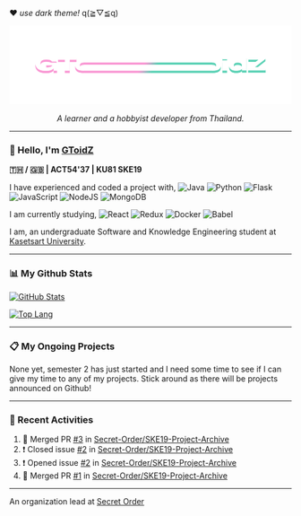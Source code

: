 ❤ *use dark theme!* q(≧▽≦q)

<p align="center">
  <img src="https://raw.githubusercontent.com/GToidZ/GToidZ/master/gtoidz-github.png" alt="Logo">
  <p align="center"><i>A learner and a hobbyist developer from Thailand.</i></p>
</p>

---
### 👋 Hello, I'm [GToidZ](https://github.com/GToidZ)

**🇹🇭 / 🇬🇧 | ACT54'37 | KU81 SKE19**

I have experienced and coded a project with,
![Java](https://img.shields.io/badge/java-%23ED8B00.svg?style=flat-square&logo=java&logoColor=white)
![Python](https://img.shields.io/badge/python-3670A0?style=flat-square&logo=python&logoColor=ffdd54)
![Flask](https://img.shields.io/badge/flask-%23000.svg?style=flat-square&logo=flask&logoColor=white)
![JavaScript](https://img.shields.io/badge/javascript-%23323330.svg?style=flat-square&logo=javascript&logoColor=%23F7DF1E)
![NodeJS](https://img.shields.io/badge/node.js-6DA55F?style=flat-square&logo=node.js&logoColor=white)
![MongoDB](https://img.shields.io/badge/MongoDB-%234ea94b.svg?style=flat-square&logo=mongodb&logoColor=white)

I am currently studying,
![React](https://img.shields.io/badge/react-%2320232a.svg?style=flat-square&logo=react&logoColor=%2361DAFB)
![Redux](https://img.shields.io/badge/redux-%23593d88.svg?style=flat-square&logo=redux&logoColor=white)
![Docker](https://img.shields.io/badge/docker-%230db7ed.svg?style=flat-square&logo=docker&logoColor=white)
![Babel](https://img.shields.io/badge/Babel-F9DC3e?style=flat-square&logo=babel&logoColor=black)

I am, an undergraduate Software and Knowledge Engineering student at [Kasetsart University](https://www.ku.ac.th/).

---
### 📊 My Github Stats
[![GitHub Stats](https://github-readme-stats.vercel.app/api?username=gtoidz&theme=synthwave&show_icons=true)](https://github.com/anuraghazra/github-readme-stats)

[![Top Lang](https://github-readme-stats.vercel.app/api/top-langs/?username=gtoidz&layout=compact&theme=synthwave)](https://github.com/anuraghazra/github-readme-stats)

---
### 📋 My Ongoing Projects
None yet, semester 2 has just started and I need some time to see if I can give my time to any of my projects. Stick around as there will be projects announced on Github!

---
### 🌠 Recent Activities

<!--START_SECTION:activity-->
1. 🎉 Merged PR [#3](https://github.com/Secret-Order/SKE19-Project-Archive/pull/3) in [Secret-Order/SKE19-Project-Archive](https://github.com/Secret-Order/SKE19-Project-Archive)
2. ❗️ Closed issue [#2](https://github.com/Secret-Order/SKE19-Project-Archive/issues/2) in [Secret-Order/SKE19-Project-Archive](https://github.com/Secret-Order/SKE19-Project-Archive)
3. ❗️ Opened issue [#2](https://github.com/Secret-Order/SKE19-Project-Archive/issues/2) in [Secret-Order/SKE19-Project-Archive](https://github.com/Secret-Order/SKE19-Project-Archive)
4. 🎉 Merged PR [#1](https://github.com/Secret-Order/SKE19-Project-Archive/pull/1) in [Secret-Order/SKE19-Project-Archive](https://github.com/Secret-Order/SKE19-Project-Archive)
<!--END_SECTION:activity-->

---
An organization lead at [Secret Order](https://github.com/Secret-Order)
